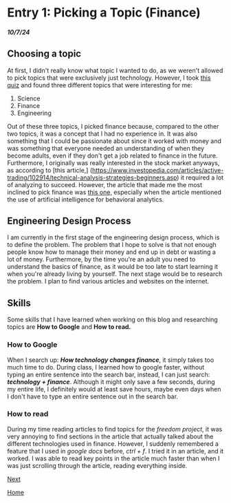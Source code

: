 # Entry 1: Picking a Topic (Finance)
##### 10/7/24

## Choosing a topic
At first, I didn't really know what topic I wanted to do, as we weren't allowed to pick topics that were exclusively just technology. However, I took [this quiz](http://explorecareers.com/career-quiz) and found three different topics that were interesting for me:  
1. Science  
2. Finance
3. Engineering
   
Out of these three topics, I picked finance because, compared to the other two topics, it was a concept that I had no experience in. It was also something that I could be passionate about since it worked with money and was something that everyone needed an understanding of when they become adults, even if they don't get a job related to finance in the future. Furthermore, I originally was really interested in the stock market anyways, as according to [this article,] (https://www.investopedia.com/articles/active-trading/102914/technical-analysis-strategies-beginners.asp) it required a lot of analyzing to succeed. However, the article that made me the most inclined to pick finance was [this one,](https://www.investopedia.com/terms/f/fintech.asp) especially when the article mentioned the use of artificial intelligence for behavioral analytics.

## Engineering Design Process  
I am currently in the first stage of the engineering design process, which is to define the problem. The problem that I hope to solve is that not enough people know how to manage their money and end up in debt or wasting a lot of money. Furthermore, by the time you're an adult you need to understand the basics of finance, as it would be too late to start learning it when you're already living by yourself. The next stage would be to research the problem. I plan to find various articles and websites on the internet.

## Skills  
Some skills that I have learned when working on this blog and researching topics are **How to Google** and **How to read.**

### How to Google  
When I search up: **_How technology changes finance_**, it simply takes too much time to do. During class, I learned how to google faster, without typing an entire sentence into the search bar, instead, I can just search: **_technology + finance_**. Although it might only save a few seconds, during my entire life, I definitely would at least save hours, maybe even days when I don't have to type an entire sentence out in the search bar.

### How to read
During my time reading articles to find topics for the _freedom project_, it was very annoying to find sections in the article that actually talked about the different technologies used in finance. However, I suddenly remembered a feature that I used in _google docs_ before, _ctrl + f_. I tried it in an article, and it worked. I was able to read key points in the article much faster than when I was just scrolling through the article, reading everything inside.

[Next](entry02.md)

[Home](../README.md)


